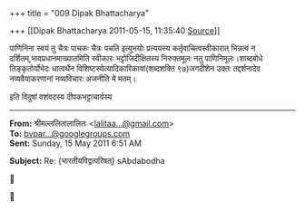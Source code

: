+++
title = "009 Dipak Bhattacharya"

+++
[[Dipak Bhattacharya	2011-05-15, 11:35:40 [Source](https://groups.google.com/g/bvparishat/c/mcQg4zYj6Zs)]]



पाणिनिना स्वयं तु चैत्रः पाचकः चैत्रः पचति इत्युभयोः प्रत्ययस्य कर्तृवाचित्वस्वीकारात् भिन्नत्वं न दर्शितम्,भावप्रधानमाख्यातमिति स्वीकारः भट्टोजिदीक्षितस्य निरुक्तमूलः नतु पाणिनिमूलः।शाब्दबोधे तिङ्कृतोर्योभेदः धात्वर्थेन विशिष्टस्येत्यादिकारिकायां(शब्दशक्ति ९७)जगदीशेन उक्तः तद्दर्शनादेव नव्यवैयाकरणानां नव्यविचारः अजनीति मे मतम्।  

इति विदुषां वशंवदस्य दीपकभट्टाचार्यस्य  

------------------------------------------------------------------------

**From:** श्रीमल्ललितालालितः \<[lalitaa...@gmail.com]()\>  
**To:** [bvpar...@googlegroups.com]()  
**Sent:** Sunday, 15 May 2011 6:51 AM

  
**Subject:** Re: {भारतीयविद्वत्परिषत्} sAbdabodha  





